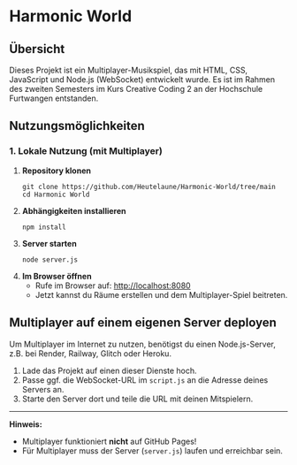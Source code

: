 # Harmonic World

## Übersicht

Dieses Projekt ist ein Multiplayer-Musikspiel, das mit HTML, CSS, JavaScript und Node.js (WebSocket) entwickelt wurde. Es ist im Rahmen des zweiten Semesters im Kurs Creative Coding 2 an der Hochschule Furtwangen entstanden.

## Nutzungsmöglichkeiten

### 1. Lokale Nutzung (mit Multiplayer)

1. **Repository klonen**
   ```
   git clone https://github.com/Heutelaune/Harmonic-World/tree/main
   cd Harmonic World
   ```
2. **Abhängigkeiten installieren**
   ```
   npm install
   ```
3. **Server starten**
   ```
   node server.js
   ```
4. **Im Browser öffnen**
   - Rufe im Browser auf: [http://localhost:8080](http://localhost:8080)
   - Jetzt kannst du Räume erstellen und dem Multiplayer-Spiel beitreten.

## Multiplayer auf einem eigenen Server deployen

Um Multiplayer im Internet zu nutzen, benötigst du einen Node.js-Server, z.B. bei Render, Railway, Glitch oder Heroku.

1. Lade das Projekt auf einen dieser Dienste hoch.
2. Passe ggf. die WebSocket-URL im `script.js` an die Adresse deines Servers an.
3. Starte den Server dort und teile die URL mit deinen Mitspielern.

---

**Hinweis:**
- Multiplayer funktioniert **nicht** auf GitHub Pages!
- Für Multiplayer muss der Server (`server.js`) laufen und erreichbar sein.

